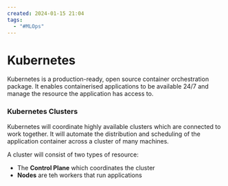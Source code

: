 ```yaml
---
created: 2024-01-15 21:04
tags:
  - "#MLOps"
---
```


# Kubernetes

Kubernetes is a production-ready, open source container orchestration package. It enables containerised applications to be available 24/7 and manage the resource the application has access to.

### Kubernetes Clusters
Kubernetes will coordinate highly available clusters which are connected to work together. It will automate the distribution and scheduling of the application container across a cluster of many machines.

A cluster will consist of two types of resource:
- The **Control Plane** which coordinates the cluster
- **Nodes** are teh workers that run applications
